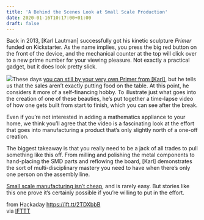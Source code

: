 ```yaml
---
title: 'A Behind the Scenes Look at Small Scale Production'
date: 2020-01-16T10:17:00+01:00
draft: false
---
```


Back in 2013, \[Karl Lautman\] successfully got his kinetic sculpture _Primer_ funded on Kickstarter. As the name implies, you press the big red button on the front of the device, and the mechanical counter at the top will click over to a new prime number for your viewing pleasure. Not exactly a practical gadget, but it does look pretty slick.

[![](https://hackaday.com/wp-content/uploads/2020/01/primer_detail.jpg?w=400)](https://hackaday.com/wp-content/uploads/2020/01/primer_detail.jpg)These days [you can still by your very own Primer from \[Karl\]](http://karllautman.com/primer.html), but he tells us that the sales aren’t exactly putting food on the table. At this point, he considers it more of a self-financing hobby. To illustrate just what goes into the creation of one of these beauties, he’s put together a time-lapse video of how one gets built from start to finish, which you can see after the break.

Even if you’re not interested in adding a mathematics appliance to your home, we think you’ll agree that the video is a fascinating look at the effort that goes into manufacturing a product that’s only slightly north of a one-off creation.

The biggest takeaway is that you really need to be a jack of all trades to pull something like this off. From milling and polishing the metal components to hand-placing the SMD parts and reflowing the board, \[Karl\] demonstrates the sort of multi-disciplinary mastery you need to have when there’s only one person on the assembly line.

[Small scale manufacturing isn’t cheap](https://hackaday.com/2019/09/29/the-price-of-domestic-just-in-time-manufacturing/), and is rarely easy. But stories like this one prove it’s certainly possible if you’re willing to put in the effort.

  
  
from Hackaday https://ift.tt/2TDXbbB  
via [IFTTT](https://ifttt.com/?ref=da&site=blogger)